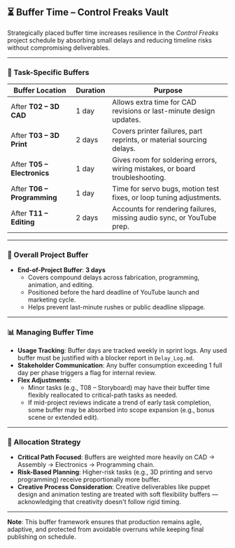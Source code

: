 ## ⏳ Buffer Time – Control Freaks Vault

Strategically placed buffer time increases resilience in the *Control Freaks* project schedule by absorbing small delays and reducing timeline risks without compromising deliverables.

---

### 🧩 Task-Specific Buffers

| Buffer Location         | Duration | Purpose                                                                 |
|-------------------------|----------|-------------------------------------------------------------------------|
| After **T02 – 3D CAD**  | 1 day    | Allows extra time for CAD revisions or last-minute design updates.     |
| After **T03 – 3D Print**| 2 days   | Covers printer failures, part reprints, or material sourcing delays.   |
| After **T05 – Electronics** | 1 day | Gives room for soldering errors, wiring mistakes, or board troubleshooting. |
| After **T06 – Programming** | 1 day | Time for servo bugs, motion test fixes, or loop tuning adjustments.    |
| After **T11 – Editing** | 2 days   | Accounts for rendering failures, missing audio sync, or YouTube prep.  |

---

### 🧮 Overall Project Buffer

- **End-of-Project Buffer**: **3 days**
  - Covers compound delays across fabrication, programming, animation, and editing.
  - Positioned before the hard deadline of YouTube launch and marketing cycle.
  - Helps prevent last-minute rushes or public deadline slippage.

---

### 📊 Managing Buffer Time

- **Usage Tracking**: Buffer days are tracked weekly in sprint logs. Any used buffer must be justified with a blocker report in `Delay_Log.md`.
- **Stakeholder Communication**: Any buffer consumption exceeding 1 full day per phase triggers a flag for internal review.
- **Flex Adjustments**:
  - Minor tasks (e.g., T08 – Storyboard) may have their buffer time flexibly reallocated to critical-path tasks as needed.
  - If mid-project reviews indicate a trend of early task completion, some buffer may be absorbed into scope expansion (e.g., bonus scene or extended edit).

---

### 🧠 Allocation Strategy

- **Critical Path Focused**: Buffers are weighted more heavily on CAD → Assembly → Electronics → Programming chain.
- **Risk-Based Planning**: Higher-risk tasks (e.g., 3D printing and servo programming) receive proportionally more buffer.
- **Creative Process Consideration**: Creative deliverables like puppet design and animation testing are treated with soft flexibility buffers — acknowledging that creativity doesn't follow rigid timing.

---

**Note**: This buffer framework ensures that production remains agile, adaptive, and protected from avoidable overruns while keeping final publishing on schedule.
